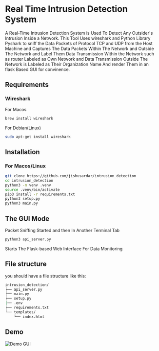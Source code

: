 
# Real Time Intrusion Detection System

A Real-Time Intrusion Detection System is Used To Detect Any Outsider's Intrusion Inside a Network. This Tool Uses wireshark and Python Library Pyshark to sniff the Data Packets of Protocol TCP and UDP from the Host Machine and Captures The Data Packets Within The Network and Outside The Network and Label Them Data Transmission Within the Network such as router Labeled as Own Network and Data Transmission Outside The Network is Labeled as Their Organization Name And render Them in an flask Based GUI for convinence.

## Requirements
### Wireshark
For Macos
```bash
brew install wireshark
```
For Debian(Linux)
```bash
sudo apt-get install wireshark
```
## Installation
### For Macos/Linux
```bash
git clone https://github.com/jishusardar/intrusion_detection
cd intrusion_detection
python3 -m venv .venv
source .venv/bin/activate
pip3 install -r requirements.txt
python3 setup.py
python3 main.py
```

## The GUI Mode
Packet Sniffing Started and then
In Another Terminal Tab
```bash
python3 api_server.py
```
Starts The Flask-based Web Interface For Data Monitoring
## File structure
you should have a file structure like this:
```bash
intrusion_detection/
├── api_server.py
├── main.py
├── setup.py
|── .env
├── requirements.txt
└── templates/
    └── index.html
```
## Demo

![Demo GUI](https://github.com/jishusardar/intrusion_detection/blob/main/Demo.png)
